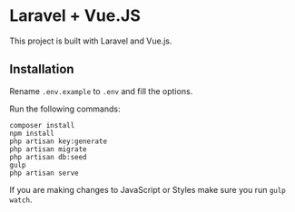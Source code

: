 # Laravel + Vue.JS

This project is built with Laravel and Vue.js.

## Installation

Rename `.env.example` to `.env` and fill the options.


Run the following commands:


```
composer install
npm install
php artisan key:generate
php artisan migrate
php artisan db:seed
gulp
php artisan serve
```

If you are making changes to JavaScript or Styles make sure you run `gulp watch`.

